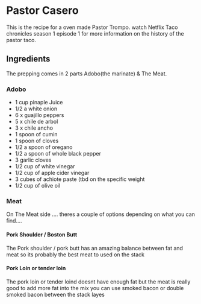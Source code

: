 # Pastor Casero

This is the recipe for a oven made Pastor Trompo. watch Netflix Taco chronicles season 1 episode 1 for more information on the history of the pastor taco.

## Ingredients
The prepping comes in 2 parts Adobo(the marinate) & The Meat.

### Adobo

- 1 cup pinaple Juice
- 1/2 a white onion
- 6 x guajillo peppers 
- 5 x chile de arbol
- 3 x chile ancho
- 1 spoon of cumin
- 1 spoon of cloves
- 1/2 a spoon of oregano
- 1/2 a spoon of whole black pepper
- 3 garlic cloves
- 1/2 cup of white vinegar
- 1/2 cup of apple cider vinegar 
- 3 cubes of achiote paste (tbd on the specific weight
- 1/2 cup of olive oil 

### Meat 
On The Meat side .... theres a couple of options depending on what you can find....

#### Pork Shoulder / Boston Butt
The Pork shoulder / pork butt has an amazing balance between fat and meat so its probably the best meat to used on the stack


#### Pork Loin or tender loin
The pork loin or tender loind doesnt have enough fat but the meat is really good to add more fat into the mix you can use smoked bacon or double smoked bacon between the stack layes 



